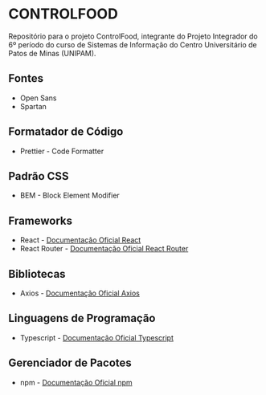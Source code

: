 # CONTROLFOOD
Repositório para o projeto ControlFood, integrante do Projeto Integrador do 6º período do curso de Sistemas de Informação do Centro Universitário de Patos de Minas (UNIPAM).

## Fontes
* Open Sans
* Spartan

## Formatador de Código
* Prettier - Code Formatter

## Padrão CSS
* BEM - Block Element Modifier

## Frameworks
* React - [Documentação Oficial React](https://pt-br.reactjs.org/)
* React Router - [Documentação Oficial React Router](https://reactrouter.com/)

## Bibliotecas
* Axios - [Documentação Oficial Axios](https://axios-http.com/)

## Linguagens de Programação
* Typescript - [Documentação Oficial Typescript](https://www.typescriptlang.org/)

## Gerenciador de Pacotes
* npm - [Documentação Oficial npm](https://www.npmjs.com/)
